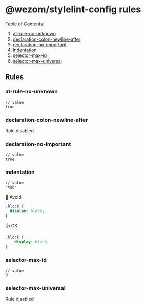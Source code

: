 # @wezom/stylelint-config rules

Table of Contents

[comment]: <> (TOC-START)

1. [at-rule-no-unknown](#at-rule-no-unknown)
1. [declaration-colon-newline-after](#declaration-colon-newline-after)
1. [declaration-no-important](#declaration-no-important)
1. [indentation](#indentation)
1. [selector-max-id](#selector-max-id)
1. [selector-max-universal](#selector-max-universal)

[comment]: <> (TOC-END)

## Rules

[comment]: <> (RULES-START)


### at-rule-no-unknown

```json5
// value
true
```



### declaration-colon-newline-after

Rule disabled

### declaration-no-important

```json5
// value
true
```



### indentation

```json5
// value
"tab"
```

🚧 Avoid

```css
.block {
  display: block;
}
```

👍 OK

```css
.block {
	display: block;
}
```

### selector-max-id

```json5
// value
0
```



### selector-max-universal

Rule disabled

[comment]: <> (RULES-END)

